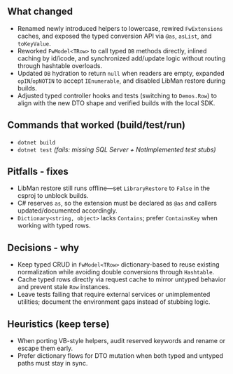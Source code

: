 ## What changed
- Renamed newly introduced helpers to lowercase, rewired `FwExtensions` caches, and exposed the typed conversion API via `@as`, `asList`, and `toKeyValue`.
- Reworked `FwModel<TRow>` to call typed `DB` methods directly, inlined caching by id/icode, and synchronized add/update logic without routing through hashtable overloads.
- Updated `DB` hydration to return `null` when readers are empty, expanded `opIN`/`opNOTIN` to accept `IEnumerable`, and disabled LibMan restore during builds.
- Adjusted typed controller hooks and tests (switching to `Demos.Row`) to align with the new DTO shape and verified builds with the local SDK.

## Commands that worked (build/test/run)
- `dotnet build`
- `dotnet test` *(fails: missing SQL Server + NotImplemented test stubs)*

## Pitfalls - fixes
- LibMan restore still runs offline—set `LibraryRestore` to `False` in the csproj to unblock builds.
- C# reserves `as`, so the extension must be declared as `@as` and callers updated/documented accordingly.
- `Dictionary<string, object>` lacks `Contains`; prefer `ContainsKey` when working with typed rows.

## Decisions - why
- Keep typed CRUD in `FwModel<TRow>` dictionary-based to reuse existing normalization while avoiding double conversions through `Hashtable`.
- Cache typed rows directly via request cache to mirror untyped behavior and prevent stale `Row` instances.
- Leave tests failing that require external services or unimplemented utilities; document the environment gaps instead of stubbing logic.

## Heuristics (keep terse)
- When porting VB-style helpers, audit reserved keywords and rename or escape them early.
- Prefer dictionary flows for DTO mutation when both typed and untyped paths must stay in sync.
